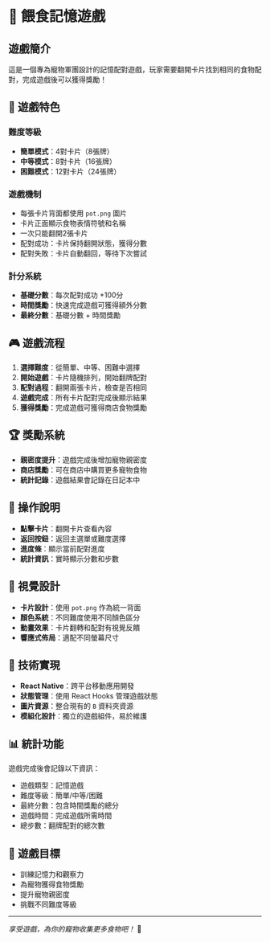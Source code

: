 # 🧠 餵食記憶遊戲

## 遊戲簡介
這是一個專為寵物軍團設計的記憶配對遊戲，玩家需要翻開卡片找到相同的食物配對，完成遊戲後可以獲得獎勵！

## 🎯 遊戲特色

### 難度等級
- **簡單模式**：4對卡片（8張牌）
- **中等模式**：8對卡片（16張牌）
- **困難模式**：12對卡片（24張牌）

### 遊戲機制
- 每張卡片背面都使用 `pot.png` 圖片
- 卡片正面顯示食物表情符號和名稱
- 一次只能翻開2張卡片
- 配對成功：卡片保持翻開狀態，獲得分數
- 配對失敗：卡片自動翻回，等待下次嘗試

### 計分系統
- **基礎分數**：每次配對成功 +100分
- **時間獎勵**：快速完成遊戲可獲得額外分數
- **最終分數**：基礎分數 + 時間獎勵

## 🎮 遊戲流程

1. **選擇難度**：從簡單、中等、困難中選擇
2. **開始遊戲**：卡片隨機排列，開始翻牌配對
3. **配對過程**：翻開兩張卡片，檢查是否相同
4. **遊戲完成**：所有卡片配對完成後顯示結果
5. **獲得獎勵**：完成遊戲可獲得商店食物獎勵

## 🏆 獎勵系統

- **親密度提升**：遊戲完成後增加寵物親密度
- **商店獎勵**：可在商店中購買更多寵物食物
- **統計記錄**：遊戲結果會記錄在日記本中

## 📱 操作說明

- **點擊卡片**：翻開卡片查看內容
- **返回按鈕**：返回主選單或難度選擇
- **進度條**：顯示當前配對進度
- **統計資訊**：實時顯示分數和步數

## 🎨 視覺設計

- **卡片設計**：使用 `pot.png` 作為統一背面
- **顏色系統**：不同難度使用不同顏色區分
- **動畫效果**：卡片翻轉和配對有視覺反饋
- **響應式佈局**：適配不同螢幕尺寸

## 🔧 技術實現

- **React Native**：跨平台移動應用開發
- **狀態管理**：使用 React Hooks 管理遊戲狀態
- **圖片資源**：整合現有的 `B` 資料夾資源
- **模組化設計**：獨立的遊戲組件，易於維護

## 📊 統計功能

遊戲完成後會記錄以下資訊：
- 遊戲類型：記憶遊戲
- 難度等級：簡單/中等/困難
- 最終分數：包含時間獎勵的總分
- 遊戲時間：完成遊戲所需時間
- 總步數：翻牌配對的總次數

## 🎯 遊戲目標

- 訓練記憶力和觀察力
- 為寵物獲得食物獎勵
- 提升寵物親密度
- 挑戰不同難度等級

---

*享受遊戲，為你的寵物收集更多食物吧！* 🐾

